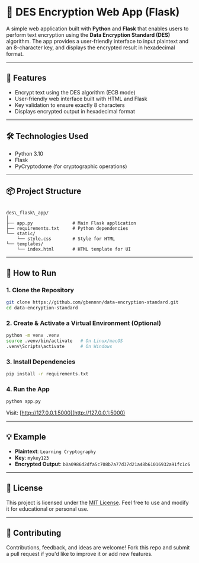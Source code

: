 # 🔐 DES Encryption Web App (Flask)

A simple web application built with **Python** and **Flask** that enables users to perform text encryption using the **Data Encryption Standard (DES)** algorithm. The app provides a user-friendly interface to input plaintext and an 8-character key, and displays the encrypted result in hexadecimal format.

---

## 🚀 Features

- Encrypt text using the DES algorithm (ECB mode)
- User-friendly web interface built with HTML and Flask
- Key validation to ensure exactly 8 characters
- Displays encrypted output in hexadecimal format

---

## 🛠 Technologies Used

- Python 3.10
- Flask
- PyCryptodome (for cryptographic operations)

---

## 📦 Project Structure

```

des\_flask\_app/
│
├── app.py               # Main Flask application
├── requirements.txt     # Python dependencies
└── static/
    └── style.css        # Style for HTML
└── templates/
    └── index.html       # HTML template for UI

````

---

## 🧪 How to Run

### 1. Clone the Repository
```bash
git clone https://github.com/gbennnn/data-encryption-standard.git
cd data-encryption-standard
````

### 2. Create & Activate a Virtual Environment (Optional)

```bash
python -m venv .venv
source .venv/bin/activate   # On Linux/macOS
.venv\Scripts\activate      # On Windows
```

### 3. Install Dependencies

```bash
pip install -r requirements.txt
```

### 4. Run the App

```bash
python app.py
```

Visit: [http://127.0.0.1:5000](http://127.0.0.1:5000)

---

## 💡 Example

* **Plaintext**: `Learning Cryptography`
* **Key**: `mykey123`
* **Encrypted Output**: `b0a0986d2dfa5c708b7a77d37d21a48b61016932a91fc1c6`

---

## 📜 License

This project is licensed under the [MIT License](LICENSE). Feel free to use and modify it for educational or personal use.

---

## 🤝 Contributing

Contributions, feedback, and ideas are welcome! Fork this repo and submit a pull request if you'd like to improve it or add new features.

